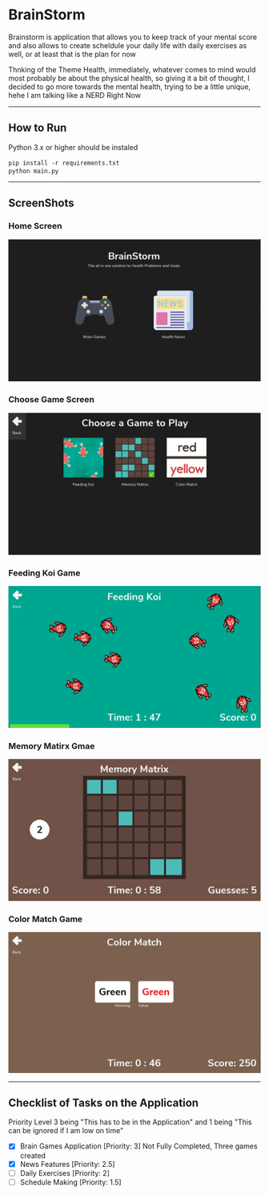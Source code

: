 # BrainStorm

Brainstorm is application that allows you to keep track of your mental score and also allows to create scheldule your daily life with daily exercises as well, or at least that is the plan for now

Thnking of the Theme Health, immediately, whatever comes to mind would most probably be about the physical health, so giving it a bit of thought, I decided to go more towards the mental health, trying to be a little unique, hehe I am talking like a NERD Right Now

---

## How to Run

Python 3.x or higher should be instaled

```shell
pip install -r requirements.txt
python main.py
```

---

## ScreenShots

### Home Screen

![Home Screen](./assets/images/github/brainstormpreview.JPG)

### Choose Game Screen

![Choose Game](./assets/images/github/choosegame.JPG)

### Feeding Koi Game

![Feeding Koi](./assets/images/github/feedingkoigame.JPG)

### Memory Matirx Gmae

![Memory Matrix](./assets/images/github/memorymatrixgame.JPG)

### Color Match Game

![Color Match](./assets/images/github/colormatchgame.JPG)

---

## Checklist of Tasks on the Application

Priority Level 3 being "This has to be in the Application" and 1 being "This can be ignored if I am low on time"

- [x] Brain Games Application [Priority: 3] Not Fully Completed, Three games created
- [x] News Features [Priority: 2.5]
- [ ] Daily Exercises [Priority: 2]
- [ ] Schedule Making [Priority: 1.5]
